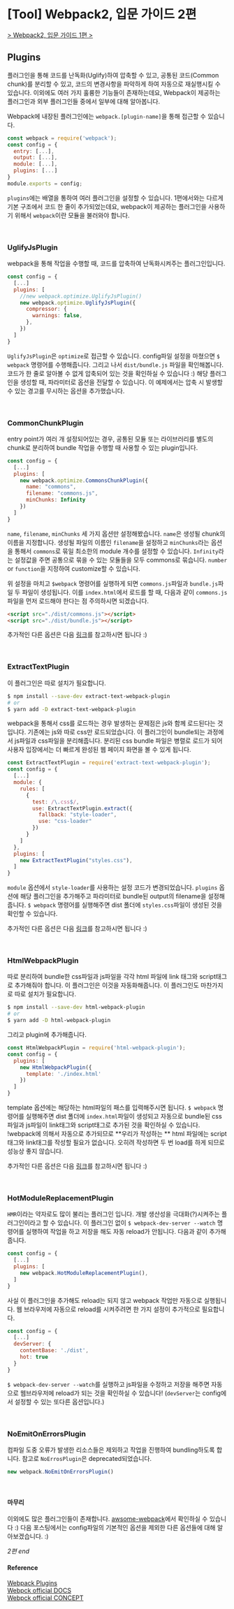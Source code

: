 # [Tool] Webpack2, 입문 가이드 2편
[> Webpack2, 입문 가이드 1편 >](https://jaeyeophan.github.io/2017/05/05/webpack-tutorial-1/)

## Plugins
플러그인을 통해 코드를 난독화(Uglify)하여 압축할 수 있고, 공통된 코드(Common chunk)를 분리할 수 있고, 코드의 변경사항을 파악하게 하여 자동으로 재실행시킬 수 있습니다. 이외에도 여러 가지 훌륭한 기능들이 존재하는데요, Webpack이 제공하는 플러그인과 외부 플러그인들 중에서 일부에 대해 알아봅니다.

Webpack에 내장된 플러그인에는 `webpack.[plugin-name]`을 통해 접근할 수 있습니다.

```js webpack.config.js
const webpack = require('webpack');
const config = {
  entry: [...],
  output: [...],
  module: [...],
  plugins: [...]
}
module.exports = config;
```
`plugins`에는 배열을 통하여 여러 플러그인을 설정할 수 있습니다. 1편에서와는 다르게 기본 구조에서 코드 한 줄이 추가되었는데요, webpack이 제공하는 플러그인을 사용하기 위해서 `webpack`이란 모듈을 불러와야 합니다.

</br>

### UglifyJsPlugin
webpack을 통해 작업을 수행할 때, 코드를 압축하여 난독화시켜주는 플러그인입니다.
```js
const config = {
  [...]
  plugins: [
    //new webpack.optimize.UglifyJsPlugin()
    new webpack.optimize.UglifyJsPlugin({
      compressor: {
        warnings: false,
      },
    })
  ]
}
```
`UglifyJsPlugin`은 `optimize`로 접근할 수 있습니다. config파일 설정을 마쳤으면 `$ webpack` 명령어를 수행해줍니다. 그리고 나서 `dist/bundle.js` 파일을 확인해봅니다. 코드가 한 줄로 알아볼 수 없게 압축되어 있는 것을 확인하실 수 있습니다 :) 해당 플러그인을 생성할 때, 파라미터로 옵션을 전달할 수 있습니다. 이 예제에서는 압축 시 발생할 수 있는 경고를 무시하는 옵션을 추가했습니다.

</br>

### CommonChunkPlugin
entry point가 여러 개 설정되어있는 경우, 공통된 모듈 또는 라이브러리를 별도의 chunk로 분리하여 bundle 작업을 수행할 때 사용할 수 있는 plugin입니다.
```js
const config = {
  [...]
  plugins: [
    new webpack.optimize.CommonsChunkPlugin({
      name: "commons",
      filename: "commons.js",
      minChunks: Infinity
    })
  ]
}
```
`name`, `filename`, `minChunks` 세 가지 옵션만 설정해봤습니다. `name`은 생성될 chunk의 이름을 지정합니다. 생성될 파일의 이름인 `filename`을 설정하고 `minChunks`라는 옵션을 통해서 `commons`로 묶일 최소한의 module 개수를 설정할 수 있습니다. `Infinity`라는 설정값을 주면 공통으로 묶을 수 있는 모듈들을 모두 commons로 묶습니다. `number` or `function`을 지정하여 customize할 수 있습니다.

위 설정을 마치고 `$webpack` 명령어를 실행하게 되면 `commons.js`파일과 `bundle.js`파일 두 파일이 생성됩니다. 이를 `index.html`에서 로드를 할 때, 다음과 같이 `commons.js`파일을 먼저 로드해야 한다는 점 주의하시면 되겠습니다.
```html
<script src="./dist/commons.js"></script>
<script src="./dist/bundle.js"></script>
```
추가적인 다른 옵션은 다음 [링크](https://webpack.js.org/plugins/commons-chunk-plugin/)를 참고하시면 됩니다 :)

</br>

### ExtractTextPlugin
이 플러그인은 따로 설치가 필요합니다.
```bash
$ npm install --save-dev extract-text-webpack-plugin
# or
$ yarn add -D extract-text-webpack-plugin
```
webpack을 통해서 css를 로드하는 경우 발생하는 문제점은 js와 함께 로드된다는 것입니다. 기존에는 js와 따로 css만 로드되었습니다. 이 플러그인이 bundle되는 과정에서 js파일과 css파일을 분리해줍니다. 분리된 css bundle 파일은 병렬로 로드가 되어 사용자 입장에서는 더 빠르게 완성된 웹 페이지 화면을 볼 수 있게 됩니다.
```js
const ExtractTextPlugin = require('extract-text-webpack-plugin');
const config = {
  [...]
  module: {
    rules: [
      {
        test: /\.css$/,
        use: ExtractTextPlugin.extract({
          fallback: "style-loader",
          use: "css-loader"
        })
      }
    ]
  },
  plugins: [
    new ExtractTextPlugin("styles.css"),
  ]
}
```
`module` 옵션에서 `style-loader`를 사용하는 설정 코드가 변경되었습니다. `plugins` 옵션에 해당 플러그인을 추가해주고 파라미터로 bundle된 output의 filename을 설정해줍니다. `$ webpack` 명령어를 실행해주면 dist 폴더에 `styles.css`파일이 생성된 것을 확인할 수 있습니다.

추가적인 다른 옵션은 다음 [링크](https://webpack.js.org/plugins/extract-text-webpack-plugin/)를 참고하시면 됩니다 :)

</br>

### HtmlWebpackPlugin
따로 분리하여 bundle한 css파일과 js파일을 각각 html 파일에 link 태그와 script태그로 추가해줘야 합니다. 이 플러그인은 이것을 자동화해줍니다. 이 플러그인도 마찬가지로 따로 설치가 필요합니다.
```bash
$ npm install --save-dev html-webpack-plugin
# or
$ yarn add -D html-webpack-plugin
```
그리고 plugin에 추가해줍니다.
```js
const HtmlWebpackPlugin = require('html-webpack-plugin');
const config = {
  plugins: [
    new HtmlWebpackPlugin({
      template: './index.html'
    })
  ]
}
```
template 옵션에는 해당하는 html파일의 패스를 입력해주시면 됩니다. `$ webpack` 명령어를 실행해주면 dist 폴더에 `index.html`파일이 생성되고 자동으로 bundle된 css파일과 js파일이 link태그와 script태그로 추가된 것을 확인하실 수 있습니다. !webpack에 의해서 자동으로 추가되므로 **우리가 작성하는 ** html 파일에는 script태그와 link태그를 작성할 필요가 없습니다. 오히려 작성하면 두 번 load를 하게 되므로 성능상 좋지 않습니다.

추가적인 다른 옵션은 다음 [링크](https://webpack.js.org/plugins/html-webpack-plugin/)를 참고하시면 됩니다 :)

</br>

### HotModuleReplacementPlugin
`HMR`이라는 약자로도 많이 불리는 플러그인 입니다. 개발 생산성을 극대화(?)시켜주는 플러그인이라고 할 수 있습니다. 이 플러그인 없이 `$ webpack-dev-server --watch` 명령어를 실행하여 작업을 하고 저장을 해도 자동 reload가 안됩니다. 다음과 같이 추가해줍니다.
```js
const config = {
  [...]
  plugins: [
    new webpack.HotModuleReplacementPlugin(),
  ]
}
```
사실 이 플러그인을 추가해도 reload는 되지 않고 webpack 작업만 자동으로 실행됩니다. 웹 브라우저에 자동으로 reload를 시켜주려면 한 가지 설정이 추가적으로 필요합니다.
```js
const config = {
  [...]
  devServer: {
    contentBase: './dist',
    hot: true
  }
}
```
`$ webpack-dev-server --watch`를 실행하고 js파일을 수정하고 저장을 해주면 자동으로 웹브라우저에 reload가 되는 것을 확인하실 수 있습니다! (`devServer`는 config에서 설정할 수 있는 또다른 옵션입니다.)

</br>

### NoEmitOnErrorsPlugin
컴파일 도중 오류가 발생한 리소스들은 제외하고 작업을 진행하여 bundling하도록 합니다. 참고로 `NoErrosPlugin`은 deprecated되었습니다.
```js
new webpack.NoEmitOnErrorsPlugin()
```

<br/>

#### 마무리
이외에도 많은 플러그인들이 존재합니다. [awsome-webpack](https://github.com/webpack-contrib/awesome-webpack)에서 확인하실 수 있습니다 :)
다음 포스팅에서는 config파일의 기본적인 옵션을 제외한 다른 옵션들에 대해 알아보겠습니다. :)

_2편 end_

#### Reference
[Webpack Plugins](https://webpack.js.org/plugins/)  
[Webpck official DOCS](https://webpack.js.org/configuration/plugins/)  
[Webpck official CONCEPT](https://webpack.js.org/concepts/hot-module-replacement/)  
